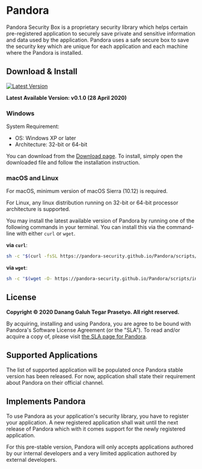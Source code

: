 # Pandora

Pandora Security Box is a proprietary security library which helps certain pre-registered application to securely save private and sensitive information and data used by the application. Pandora uses a safe secure box to save the security key which are unique for each application and each machine where the Pandora is installed.

## Download & Install

[![Latest Version](https://img.shields.io/github/release/pandora-security/Pandora.svg)](https://pandora-security.github.io/Pandora/download)

**Latest Available Version: v0.1.0 (28 April 2020)**

### Windows

System Requirement:
 * OS: Windows XP or later
 * Architecture: 32-bit or 64-bit

You can download from the [Download page](https://pandora-security.github.io/Pandora/download). To install, simply open the downloaded file and follow the installation instruction.

### macOS and Linux

For macOS, minimum version of macOS Sierra (10.12) is required.

For Linux, any linux distribution running on 32-bit or 64-bit processor architecture is supported.

You may install the latest available version of Pandora by running one of the following commands in your terminal. You can install this via the command-line with either `curl` or `wget`.

**via `curl`**:

```bash
sh -c "$(curl -fsSL https://pandora-security.github.io/Pandora/scripts/install_unix.sh)"
```

**via `wget`**:

```bash
sh -c "$(wget -O- https://pandora-security.github.io/Pandora/scripts/install_unix.sh)"
```

## License

**Copyright © 2020 Danang Galuh Tegar Prasetyo. All right reserved.**

By acquiring, installing and using Pandora, you are agree to be bound with Pandora's Software License Agreement (or the "SLA"). To read and/or acquire a copy of, please visit [the SLA page for Pandora](https://pandora-security.github.io/Pandora/sla).

## Supported Applications

The list of supported application will be populated once Pandora stable version has been released. For now, application shall state their requirement about Pandora on their official channel.

## Implements Pandora

To use Pandora as your application's security library, you have to register your application. A new registered application shall wait until the next release of Pandora which with it comes support for the newly registered application.

For this pre-stable version, Pandora will only accepts applications authored by our internal developers and a very limited application authored by external developers.
